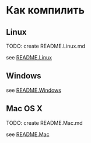 Как компилить
=====

Linux
-----

TODO: create README.Linux.md

see [README.Linux](README.Linux.md)


Windows
-----

see [README.Windows](README.Windows.md)


Mac OS X
-----

TODO: create README.Mac.md

see [README.Mac](README.Mac.md)